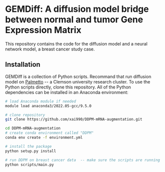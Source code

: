 # GEMDiff: A diffusion model bridge between normal and tumor Gene Expression Matrix

This repository contains the code for the diffusion model and a neural network model, a breast cancer study case. 
## Installation 

GEMDiff is a collection of Python scripts. Recommand that run diffusion model on [Palmetto](https://www.palmetto.clemson.edu/palmetto/) -- a Clemson university research cluster. To use the Python scripts directly, clone this repository.  All of the Python dependencies can be installed in an Anaconda environment:
```bash
# load Anaconda module if needed 
module load anaconda3/2022.05-gcc/9.5.0 

# clone repository
git clone https://github.com/xai990/DDPM-mRNA-augmentation.git

cd DDPM-mRNA-augmentation
# create conda environment called "DDPM"
conda env create -f environment.yml

# install the package
python setup.py install 

# run DDPM on breast cancer data  -- make sure the scripts are running on a computed node (an interactive job includes at least one gpu)
python scripts/main.py

```

